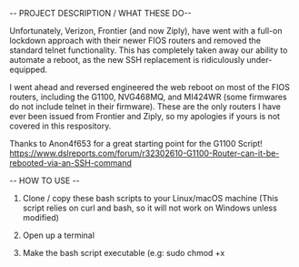 -- PROJECT DESCRIPTION / WHAT THESE DO--

Unfortunately, Verizon, Frontier (and now Ziply), have went with a full-on lockdown approach with their newer FIOS routers and removed the standard telnet functionality. This has completely taken away our ability to automate a reboot, as the new SSH replacement is ridiculously under-equipped.

I went ahead and reversed engineered the web reboot on most of the FIOS routers, including the G1100, NVG468MQ, and MI424WR (some firmwares do not include telnet in their firmware). These are the only routers I have ever been issued from Frontier and Ziply, so my apologies if yours is not covered in this respository.

Thanks to Anon4f653 for a great starting point for the G1100 Script! https://www.dslreports.com/forum/r32302610-G1100-Router-can-it-be-rebooted-via-an-SSH-command 

-- HOW TO USE --

1. Clone / copy these bash scripts to your Linux/macOS machine (This script relies on curl and bash, so it will not work on Windows unless modified)

2. Open up a terminal

3. Make the bash script executable (e.g: sudo chmod +x <script>.sh)

4. Open the script you need for your roter model with your preferred text editor (nano is easiest)

5. Replace the IP address under the "HOST=" variable with your router's IP, do the same with your "PASSWORD=", and "USERNAME=" (not present nor needed on the G1100 router script). 

6. Run the script for your router! Enjoy :)
